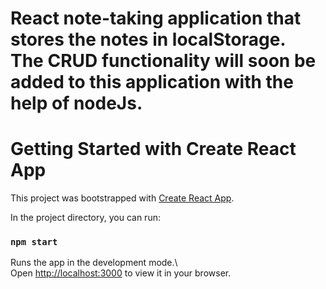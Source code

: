 # React note-taking application that stores the notes in localStorage. <br> The CRUD functionality will soon be added to this application with the help of nodeJs. <br>

# Getting Started with Create React App

This project was bootstrapped with [Create React App](https://github.com/facebook/create-react-app). <br>

In the project directory, you can run:

### `npm start`

Runs the app in the development mode.\ <br>
Open [http://localhost:3000](http://localhost:3000) to view it in your browser.

